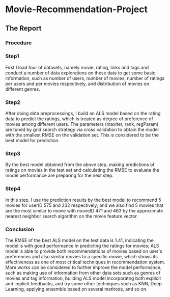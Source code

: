 # Movie-Recommendation-Project

## The Report
### Procedure
### Step1

First I load four of datasets, namely movie, rating, links and tags and conduct a number of data explorations on these data to get some basic information, such as number of users, number of movies, number of ratings per users and per movies respectively, and distribution of movies on different genres.

### Step2

After doing data preprocessings, I build an ALS model based on the rating data to predict the ratings, which is treated as degree of preference of movies among different users. The parameters (maxIter, rank, regParam) are tuned by grid search strategy via cross validation to obtain the model with the smallest RMSE on the validation set. This is considered to be the best model for prediction.

### Step3

By the best model obtained from the above step, making predictions of ratings on movies in the test set and calculating the RMSE to evaluate the model performance  are preparing for the next step.

### Step4  

In this step, I use the prediction results by the best model to recommend 5 movies for userID 575 and 232 respectively; and we also find 5 movies that are the most similar to movie with movieID 471 and 463 by the approximate nearest neighbor search algorithm on the movie feature vector.

### Conclusion
The RMSE of the best ALS model on the test data is 1.41, indicating the model is with good performance in predicting the ratings for movies; ALS model is able to provide both recommendations of movies based on user's preferences and also similar movies to a specific movie, which shows its effectiveness as one of most critical techniques in recommendation system. More works can be considered to further improve the model performance, such as making use of information from other data sets such as genres of movies and tag information, building ALS model incorporatng both explicit and implicit feedbacks, and try some other techniques such as KNN, Deep Learning, applying ensemble based on several methods, and so on.
